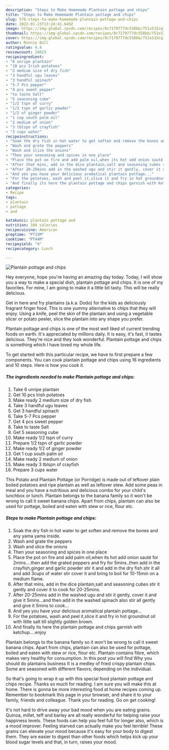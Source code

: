 ```yaml
---
description: "Steps to Make Homemade Plantain pottage and chips"
title: "Steps to Make Homemade Plantain pottage and chips"
slug: 576-steps-to-make-homemade-plantain-pottage-and-chips
date: 2022-01-23T13:24:41.649Z
image: https://img-global.cpcdn.com/recipes/9c7179777dc558bb/751x532cq70/plantain-pottage-and-chips-recipe-main-photo.jpg
thumbnail: https://img-global.cpcdn.com/recipes/9c7179777dc558bb/751x532cq70/plantain-pottage-and-chips-recipe-main-photo.jpg
cover: https://img-global.cpcdn.com/recipes/9c7179777dc558bb/751x532cq70/plantain-pottage-and-chips-recipe-main-photo.jpg
author: Ronnie Ball
ratingvalue: 4.4
reviewcount: 24623
recipeingredient:
- "6 unripe plantain"
- "10 pcs Irish potatoes"
- "2 medium size of dry fish"
- "3 handful ugu leaves"
- "3 handful spinach"
- "5-7 Pcs pepper"
- "4 pcs sweet pepper"
- "to taste Salt"
- "5 seasoning cube"
- "1/2 tspn of curry"
- "1/2 tspn of garlic powder"
- "1/2 of ginger powder"
- "1 cup south palm oil"
- "2 medium of onion"
- "3 tblspn of crayfish"
- "3 cups water"
recipeinstructions:
- "Soak the dry fish in hot water to get soften and remove the bones and any yama yama inside."
- "Wash and grate the peppers"
- "Wash and slice the onions"
- "Then your seasoning and spices in one place"
- "Place the pot on fire and add palm oil,when its hot add onion sauté for 2mins....then add the grated peppers and fry for 5mins..then add in the crayfish,ginger and garlic powder stir it and add in the dry fish.stir it all and add 3cups of water stir cover it and bring to boil for 10-15min on a medium flame."
- "After that mins, add in the dice plantain,salt and seasoning cubes stir it gently and cover it to cook for 20-25mins."
- "After 20-25mins add in the washed ugu and stir it gently, cover it and give it 5mins...and then add in the washed spinach also stir all gently and give it 5mins to cook..."
- "And yes you have your delicious aromatical plantain pottage..."
- "For the potatoes, wash and peel it,slice it and fry in hot groundnut oil with little salt till slightly golden brown."
- "And finally its here the plantain pottage and chips garnish with ketchup....enjoy"
categories:
- Recipe
tags:
- plantain
- pottage
- and

katakunci: plantain pottage and 
nutrition: 104 calories
recipecuisine: American
preptime: "PT15M"
cooktime: "PT44M"
recipeyield: "4"
recipecategory: Lunch

---
```



![Plantain pottage and chips](https://img-global.cpcdn.com/recipes/9c7179777dc558bb/751x532cq70/plantain-pottage-and-chips-recipe-main-photo.jpg)

Hey everyone, hope you're having an amazing day today. Today, I will show you a way to make a special dish, plantain pottage and chips. It is one of my favorites. For mine, I am going to make it a little bit tasty. This will be really delicious.

Get in here and fry plantains (a.k.a. Dodo) for the kids as deliciously fragrant finger food. This is one yummy alternative to chips that they will enjoy. Using a knife, peel the skin of the plantain and using a vegetable slicer or potato peeler, slice the plantain into any shape you prefer.

Plantain pottage and chips is one of the most well liked of current trending foods on earth. It's appreciated by millions daily. It is easy, it's fast, it tastes delicious. They're nice and they look wonderful. Plantain pottage and chips is something which I have loved my whole life.


To get started with this particular recipe, we have to first prepare a few components. You can cook plantain pottage and chips using 16 ingredients and 10 steps. Here is how you cook it.

<!--inarticleads1-->

##### The ingredients needed to make Plantain pottage and chips:

1. Take 6 unripe plantain
1. Get 10 pcs Irish potatoes
1. Make ready 2 medium size of dry fish
1. Take 3 handful ugu leaves
1. Get 3 handful spinach
1. Take 5-7 Pcs pepper
1. Get 4 pcs sweet pepper
1. Take to taste Salt
1. Get 5 seasoning cube
1. Make ready 1/2 tspn of curry
1. Prepare 1/2 tspn of garlic powder
1. Make ready 1/2 of ginger powder
1. Get 1 cup south palm oil
1. Make ready 2 medium of onion
1. Make ready 3 tblspn of crayfish
1. Prepare 3 cups water


This Potato and Plantain Pottage (or Porridge) is made out of leftover plain boiled potatoes and ripe plantain as well as leftover stew. Add some peas in meal and you have a nutritious and delicious combo for your child&#39;s lunchbox or lunch. Plantain belongs to the banana family so it won&#39;t be wrong to call it sweet banana chips. Apart from chips, plantain can also be used for pottage, boiled and eaten with stew or rice, flour etc. 

<!--inarticleads2-->

##### Steps to make Plantain pottage and chips:

1. Soak the dry fish in hot water to get soften and remove the bones and any yama yama inside.
1. Wash and grate the peppers
1. Wash and slice the onions
1. Then your seasoning and spices in one place
1. Place the pot on fire and add palm oil,when its hot add onion sauté for 2mins....then add the grated peppers and fry for 5mins..then add in the crayfish,ginger and garlic powder stir it and add in the dry fish.stir it all and add 3cups of water stir cover it and bring to boil for 10-15min on a medium flame.
1. After that mins, add in the dice plantain,salt and seasoning cubes stir it gently and cover it to cook for 20-25mins.
1. After 20-25mins add in the washed ugu and stir it gently, cover it and give it 5mins...and then add in the washed spinach also stir all gently and give it 5mins to cook...
1. And yes you have your delicious aromatical plantain pottage...
1. For the potatoes, wash and peel it,slice it and fry in hot groundnut oil with little salt till slightly golden brown.
1. And finally its here the plantain pottage and chips garnish with ketchup....enjoy


Plantain belongs to the banana family so it won&#39;t be wrong to call it sweet banana chips. Apart from chips, plantain can also be used for pottage, boiled and eaten with stew or rice, flour etc. Plantain contains fibre, which makes very healthy for consumption. In this post you will find Why you should do plantains business It is a medley of fried crispy plantain chips. Some are seasoned with different flavors; depending on the individual. 

So that's going to wrap it up with this special food plantain pottage and chips recipe. Thanks so much for reading. I am sure you will make this at home. There is gonna be more interesting food at home recipes coming up. Remember to bookmark this page in your browser, and share it to your family, friends and colleague. Thank you for reading. Go on get cooking!

It's not hard to drive away your bad mood when you are eating grains. Quinoa, millet, teff and barley are all really wonderful for helping raise your happiness levels. These foods can help you feel full for longer also, which is a mood improver. Feeling starved can actually make you feel terrible! These grains can elevate your mood because it's easy for your body to digest them. They are easier to digest than other foods which helps kick up your blood sugar levels and that, in turn, raises your mood.
